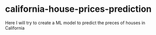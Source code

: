 # california-house-prices-prediction
Here I will try to create a ML model to predict the preces of houses in California
